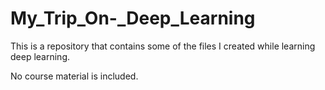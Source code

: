 # My_Trip_On-_Deep_Learning
This is a repository that contains some of the files I created while learning deep learning.

No course material is included.
